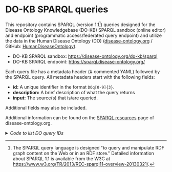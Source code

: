 # DO-KB SPARQL queries

This repository contains SPARQL (version 1.1[^1]) queries designed for the Disease Ontology Knowledgebase (DO-KB) SPARQL sandbox (online editor) and endpoint (programmatic access/federated query endpoint) and utilize the data in the Human Disease Ontology (DO) ([disease-ontology.org](https://disease-ontology.org) / GitHub: [HumanDiseaseOntology](https://github.com/DiseaseOntology/HumanDiseaseOntology)).
- DO-KB SPARQL sandbox: https://disease-ontology.org/do-kb/sparql
- DO-KB SPARQL endpoint: https://sparql.disease-ontology.org/

Each query file has a metadata header (# commented YAML) followed by the SPARQL query. All metadata headers start with the following fields:
- **id:** A unique identifier in the format `DOq[0-9]{3}`.
- **description:** A brief description of what the query returns
- **input:** The source(s) that is/are queried.

Additional fields may also be included.

Additional information can be found on the [SPARQL resources](https://disease-ontology.org/do-kb/sparql_help) page of disease-ontology.org.

<details>

<summary><i>Code to list DO query IDs</i></summary>

```
grep -REoh "DOq[0-9]{3}" * | sort --reverse | uniq -c
```

</details>

[^1]: The SPARQL query language is designed "to query and manipulate RDF graph content on the Web or in an RDF store." Detailed information about SPARQL 1.1 is available from the W3C at https://www.w3.org/TR/2013/REC-sparql11-overview-20130321/.
